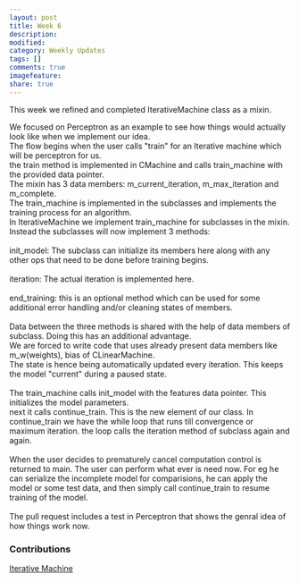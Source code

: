 ```yaml
---
layout: post
title: Week 6
description:
modified:
category: Weekly Updates
tags: []
comments: true
imagefeature:
share: true
---
```


This week we refined and completed IterativeMachine class as a mixin.<br>

We focused on Perceptron as an example to see how things would actually look like
when we implement our idea.<br>
The flow begins when the user calls "train" for an Iterative machine which will be perceptron for us.<br>
the train method is implemented in CMachine and calls train_machine with the provided data pointer.<br>
The mixin has 3 data members: m_current_iteration, m_max_iteration and m_complete.<br>
The train_machine is implemented in the subclasses and implements the training process for an algorithm.<br>
In IterativeMachine we implement train_machine for subclasses in the mixin.<br>
Instead the subclasses will now implement 3 methods:<br>
<br>
init_model: The subclass can initialize its members here along with any other ops that need to be done
before training begins.<br>
<br>
iteration: The actual iteration is implemented here.<br>
<br>
end_training: this is an optional method which can be used for some additional error handling and/or cleaning states of members.<br>
<br>
Data between the three methods is shared with the help of data members of subclass. Doing this has an additional advantage.<br>
We are forced to write code that uses already present data members like m_w(weights), bias of CLinearMachine.<br>
The state is hence being automatically updated every iteration. This keeps the model "current" during a paused state.<br>
<br>
The train_machine calls init_model with the features data pointer. This initializes the model parameters.<br>
next it calls continue_train. This is the new element of our class. In continue_train we have the while loop 
that runs till convergence or maximum iteration. the loop calls the iteration method of subclass again and again.<br>
<br>
When the user decides to prematurely cancel computation control is returned to main. The user can perform what ever is need now.
For eg he can serialize the incomplete model for comparisions, he can apply the model or some test data, and then simply call 
continue_train to resume training of the model.<br>
<br>
The pull request includes a test in Perceptron that shows the genral idea of how things work now.
<br>
### Contributions

[Iterative Machine](https://github.com/shogun-toolbox/shogun/pull/4335)

